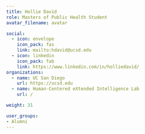 ```yaml
---
title: Hollie David
role: Masters of Public Health Student
avatar_filename: avatar

social:
  - icon: envelope
    icon_pack: fas
    link: mailto:hdavid@ucsd.edu
  - icon: linkedin
    icon_pack: fab
    link: https://www.linkedin.com/in/holliedavid/
organizations:
  - name: UC San Diego
    url: https://ucsd.edu
  - name: Human-Centered eXtended Intelligence Lab
    url: /

weight: 31

user_groups:
- Alumni
---
```


